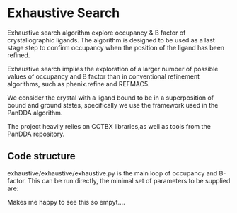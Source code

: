 # Exhaustive Search

Exhaustive search algorithm explore occupancy & B factor of crystallographic ligands. 
The algorithm is designed to be used as a last stage step to confirm occupancy when 
the position of the ligand has been refined. 

Exhaustive search implies the exploration of a larger number of possible values 
of occupancy and B factor than in conventional refinement algorithms, 
such as phenix.refine and REFMAC5. 

We consider the crystal with a ligand bound to be in a 
superposition of bound and ground states, specifically 
we use the framework used in the PanDDA algorithm.
 
The project heavily relies on CCTBX libraries,as well as tools from the PanDDA repository.
  
## Code structure

exhaustive/exhaustive/exhaustive.py is the main loop of occupancy and B-factor. This can be run directly, the minimal set of parameters to be supplied are: 

Makes me happy to see this so empyt....
